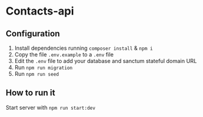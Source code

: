 # Contacts-api

## Configuration
1. Install dependencies running `composer install` & `npm i`
2. Copy the file `.env.example` to a `.env` file 
3. Edit the `.env` file to add your database and sanctum stateful domain URL
4. Run `npm run migration`
5. Run `npm run seed`

## How to run it
Start server with `npm run start:dev`
